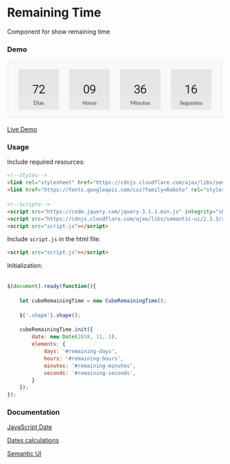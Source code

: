 # Remaining Time
Component for show remaining time

### Demo
![Remaining time demo](https://raw.githubusercontent.com/anayarojo/remaining-time/master/demo.gif)

[Live Demo](https://anayarojo.github.io/remaining-time/)

### Usage

Include required resources:

```html
<!--Styles-->
<link rel="stylesheet" href="https://cdnjs.cloudflare.com/ajax/libs/semantic-ui/2.3.3/semantic.min.css">
<link href="https://fonts.googleapis.com/css?family=Roboto" rel="stylesheet">

<!--Scripts-->
<script src="https://code.jquery.com/jquery-3.1.1.min.js" integrity="sha256-hVVnYaiADRTO2PzUGmuLJr8BLUSjGIZsDYGmIJLv2b8=" crossorigin="anonymous"></script>
<script src="https://cdnjs.cloudflare.com/ajax/libs/semantic-ui/2.3.3/semantic.min.js"></script>
<script src="script.js"></script>
```

Include `script.js` in the html file:

```html
<script src="script.js"></script>
```

Initialization:

```javascript

$(document).ready(function(){

    let cubeRemainingTime = new CubeRemainingTime();

    $('.shape').shape();

    cubeRemainingTime.init({
        date: new Date(2018, 11, 1),
        elements: {
            days: '#remaining-days',
            hours: '#remaining-hours',
            minutes: '#remaining-minutes',
            seconds: '#remaining-seconds',
        }
    });
});
```

### Documentation

[JavaScript Date](https://developer.mozilla.org/es/docs/Web/JavaScript/Referencia/Objetos_globales/Date)

[Dates calculations](https://stackoverflow.com/questions/3224834/get-difference-between-2-dates-in-javascript)

[Semantic UI](https://semantic-ui.com/modules/shape.html)